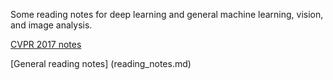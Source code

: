 
Some reading notes for deep learning and general machine learning, vision, and image analysis.


[CVPR 2017 notes](CVPR_review.md)

[General reading notes] (reading_notes.md)
